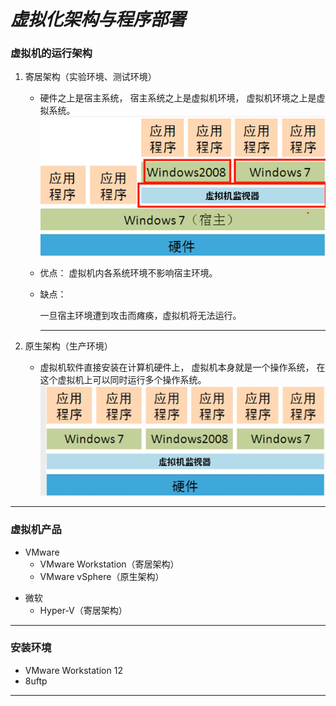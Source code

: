 # ***虚拟化架构与程序部署***

### 虚拟机的运行架构

1. 寄居架构（实验环境、测试环境）

   * 硬件之上是宿主系统，
     宿主系统之上是虚拟机环境，
     虚拟机环境之上是虚拟系统。
     ![寄居结构](SavedPics/虚拟化架构与程序部署/image-20200315161054552.png)

   * 优点：
     虚拟机内各系统环境不影响宿主环境。

   * 缺点：

     一旦宿主环境遭到攻击而瘫痪，虚拟机将无法运行。

     ---

2. 原生架构（生产环境）
   * 虚拟机软件直接安装在计算机硬件上，
     虚拟机本身就是一个操作系统，
     在这个虚拟机上可以同时运行多个操作系统。
     ![原生结构](SavedPics/虚拟化架构与程序部署/image-20200315161138872.png)

---

### 虚拟机产品

- VMware
  * VMware Workstation（寄居架构）
  * VMware vSphere（原生架构）

* 微软
  * Hyper-V（寄居架构）

---

### 安装环境

* VMware Workstation 12
* 8uftp

---